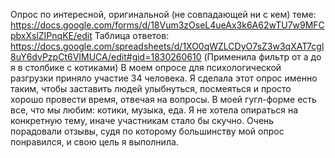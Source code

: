 Опрос по интересной, оригинальной (не совпадающей ни с кем) теме:
https://docs.google.com/forms/d/18Vum3zOseL4ueAx3k6A62wTU7w9MFCpbxXslZIPnqKE/edit
Таблица ответов: https://docs.google.com/spreadsheets/d/1XO0qWZLCDyO7sZ3w3qXAT7cgl8uY6dvPzpCt6VIMUCA/edit#gid=1830260610 
(Применила фильтр от а до я в столбике с котиками)
В моем опросе для психологической разгрузки приняло участие 34 человека. Я сделала этот опрос именно таким, чтобы заставить людей улыбнуться, посмеяться и просто хорошо провести время, отвечая на вопросы. В моей гугл-форме есть все, что мы любим: котики, музыка, еда. Я не хотела опираться на конкретную тему, иначе участникам стало бы скучно. Очень порадовали отзывы, судя по которому большинству мой опрос понравился, и свою цель я выполнила. 
